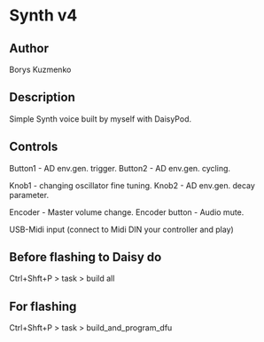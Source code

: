 # Synth v4

## Author

Borys Kuzmenko

## Description
Simple Synth voice built by myself with DaisyPod.


## Controls
Button1 - AD env.gen. trigger.
Button2 - AD env.gen. cycling.

Knob1 - changing oscillator fine tuning.
Knob2 - AD env.gen. decay parameter.

Encoder - Master volume change.
Encoder button - Audio mute.

USB-Midi input (connect to Midi DIN your controller and play)

## Before flashing to Daisy do
Ctrl+Shft+P > task > build all

## For flashing 
Ctrl+Shft+P > task > build_and_program_dfu



